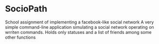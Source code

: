 # SocioPath
School assignment of implementing a facebook-like social network
A very simple command-line application simulating a social network operating on wrriten commands.
Holds only statuses and a list of friends among some other functions
